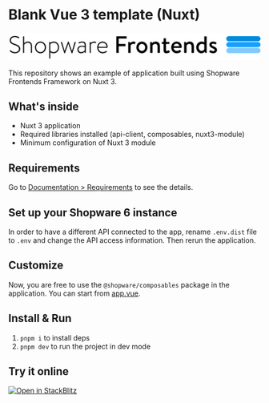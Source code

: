 # Blank Vue 3 template (Nuxt)

![Shopware Frontends](./public/shopware-frontends-logo.png)

This repository shows an example of application built using Shopware Frontends Framework on Nuxt 3.

## What's inside

- Nuxt 3 application
- Required libraries installed (api-client, composables, nuxt3-module)
- Minimum configuration of Nuxt 3 module

## Requirements

Go to [Documentation > Requirements](https://frontends.shopware.com/framework/requirements.html) to see the details.

## Set up your Shopware 6 instance

In order to have a different API connected to the app, rename `.env.dist` file to `.env` and change the API access information. Then rerun the application.

## Customize

Now, you are free to use the `@shopware/composables` package in the application. You can start from [app.vue](./app.vue).

## Install & Run

1. `pnpm i` to install deps
2. `pnpm dev` to run the project in dev mode

## Try it online

[![Open in StackBlitz](https://developer.stackblitz.com/img/open_in_stackblitz.svg)](https://stackblitz.com/github/shopware/frontends/tree/main/templates/vue-blank)
